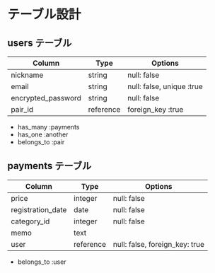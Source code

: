# テーブル設計

## users テーブル

| Column             | Type      | Options                  |
| ------------------ | --------- | ------------------------ |
| nickname           | string    | null: false              |
| email              | string    | null: false, unique :true|
| encrypted_password | string    | null: false              |
| pair_id            | reference | foreign_key :true        |

 - has_many :payments
 - has_one :another
 - belongs_to :pair

## payments テーブル

| Column            | Type      | Options                        |
| ----------------- | --------- | ------------------------------ |
| price             | integer   | null: false                    |
| registration_date | date      | null: false                    |
| category_id       | integer   | null: false                    |
| memo              | text      |                                |
| user              | reference | null: false, foreign_key: true |

 - belongs_to :user